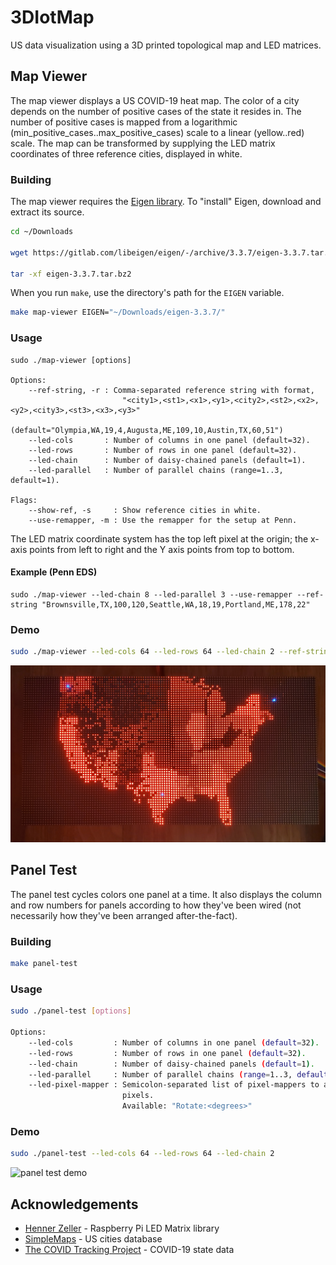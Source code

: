 # 3DIotMap

US data visualization using a 3D printed topological map and LED matrices.

## Map Viewer

The map viewer displays a US COVID-19 heat map. The color of a city depends on
the number of positive cases of the state it resides in. The number of positive
cases is mapped from a logarithmic (min_positive_cases..max_positive_cases)
scale to a linear (yellow..red) scale. The map can be transformed by supplying
the LED matrix coordinates of three reference cities, displayed in white.

### Building

The map viewer requires the
[Eigen library](http://eigen.tuxfamily.org/index.php?title=Main_Page).
To "install" Eigen, download and extract its source.

```bash
cd ~/Downloads

wget https://gitlab.com/libeigen/eigen/-/archive/3.3.7/eigen-3.3.7.tar.bz2

tar -xf eigen-3.3.7.tar.bz2
```

When you run `make`, use the directory's path for the `EIGEN` variable.

``` bash
make map-viewer EIGEN="~/Downloads/eigen-3.3.7/"
```

### Usage

```
sudo ./map-viewer [options]

Options:
    --ref-string, -r : Comma-separated reference string with format,
                         "<city1>,<st1>,<x1>,<y1>,<city2>,<st2>,<x2>,<y2>,<city3>,<st3>,<x3>,<y3>"
                         (default="Olympia,WA,19,4,Augusta,ME,109,10,Austin,TX,60,51")
    --led-cols       : Number of columns in one panel (default=32).
    --led-rows       : Number of rows in one panel (default=32).
    --led-chain      : Number of daisy-chained panels (default=1).
    --led-parallel   : Number of parallel chains (range=1..3, default=1).

Flags:
    --show-ref, -s     : Show reference cities in white.
    --use-remapper, -m : Use the remapper for the setup at Penn.
```

The LED matrix coordinate system has the top left pixel at the origin; the
x-axis points from left to right and the Y axis points from top to bottom.

#### Example (Penn EDS)

```
sudo ./map-viewer --led-chain 8 --led-parallel 3 --use-remapper --ref-string "Brownsville,TX,100,120,Seattle,WA,18,19,Portland,ME,178,22"
```

### Demo

```bash
sudo ./map-viewer --led-cols 64 --led-rows 64 --led-chain 2 --ref-string "Olympia,WA,19,4,Augusta,ME,109,10,Austin,TX,60,51"
```

![map viewer demo](img/map-viewer-demo.jpg)

## Panel Test

The panel test cycles colors one panel at a time. It also displays the
column and row numbers for panels according to how they've been wired (not
necessarily how they've been arranged after-the-fact).

### Building

```bash
make panel-test
```

### Usage

```bash
sudo ./panel-test [options]

Options:
    --led-cols         : Number of columns in one panel (default=32).
    --led-rows         : Number of rows in one panel (default=32).
    --led-chain        : Number of daisy-chained panels (default=1).
    --led-parallel     : Number of parallel chains (range=1..3, default=1).
    --led-pixel-mapper : Semicolon-separated list of pixel-mappers to arrange
                         pixels.
                         Available: "Rotate:<degrees>"
```

### Demo

```bash
sudo ./panel-test --led-cols 64 --led-rows 64 --led-chain 2
```

![panel test demo](img/panel-test-demo.gif)

## Acknowledgements

* [Henner Zeller](https://github.com/hzeller/rpi-rgb-led-matrix) -
Raspberry Pi LED Matrix library
* [SimpleMaps](https://simplemaps.com/data/us-cities) -
US cities database
* [The COVID Tracking Project](https://covidtracking.com/data/download) -
COVID-19 state data
